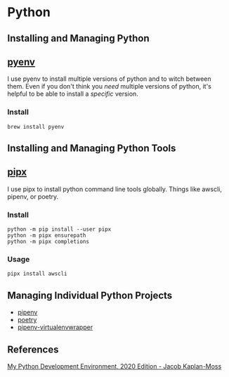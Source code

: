 # Python

## Installing and Managing Python

## [pyenv](https://github.com/pyenv/pyenv)

I use pyenv to install multiple versions of python and to witch between them. Even if you don't think you _need_ multiple versions of python, it's helpful to be able to install a _specific_ version.

### Install

    brew install pyenv

## Installing and Managing Python Tools

## [pipx](https://pipxproject.github.io/pipx/)

I use pipx to install python command line tools globally. Things like awscli, pipenv, or poetry.

### Install

    python -m pip install --user pipx
    python -m pipx ensurepath
    python -m pipx completions

### Usage

    pipx install awscli

## Managing Individual Python Projects

- [pipenv](https://pipenv.kennethreitz.org)
- [poetry](https://poetry.eustace.io)
- [pipenv-virtualenvwrapper](https://github.com/pyenv/pyenv-virtualenvwrapper)

## References

[My Python Development Environment, 2020 Edition - Jacob Kaplan-Moss](https://jacobian.org/2019/nov/11/python-environment-2020/)
